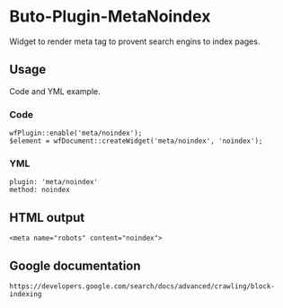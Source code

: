 # Buto-Plugin-MetaNoindex
Widget to render meta tag to provent search engins to index pages.
## Usage
Code and YML example.
### Code
```
wfPlugin::enable('meta/noindex');
$element = wfDocument::createWidget('meta/noindex', 'noindex');
```
### YML
```
plugin: 'meta/noindex'
method: noindex
```
## HTML output
```
<meta name="robots" content="noindex">
```
## Google documentation
```
https://developers.google.com/search/docs/advanced/crawling/block-indexing
```
